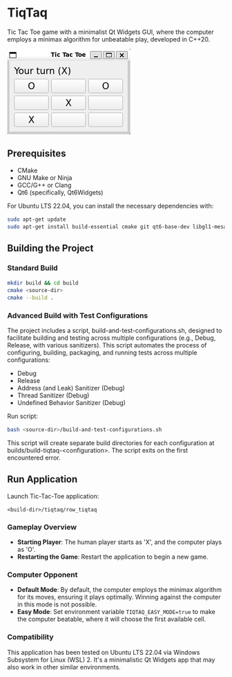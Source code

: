 # TiqTaq

Tic Tac Toe game with a minimalist Qt Widgets GUI, where the computer employs a minimax algorithm for unbeatable play, developed in C++20.

![TiqTaq Image](tiqtaq.png)

## Prerequisites

- CMake
- GNU Make or Ninja
- GCC/G++ or Clang
- Qt6 (specifically, Qt6Widgets)

For Ubuntu LTS 22.04, you can install the necessary dependencies with:

```bash
sudo apt-get update
sudo apt-get install build-essential cmake git qt6-base-dev libgl1-mesa-dev
```

## Building the Project

### Standard Build

```bash
mkdir build && cd build
cmake <source-dir>
cmake --build .
```

### Advanced Build with Test Configurations

The project includes a script, build-and-test-configurations.sh, designed to facilitate building and testing across multiple configurations (e.g., Debug, Release, with various sanitizers). This script automates the process of configuring, building, packaging, and running tests across multiple configurations:
  - Debug
  - Release
  - Address (and Leak) Sanitizer (Debug)
  - Thread Sanitizer (Debug)
  - Undefined Behavior Sanitizer (Debug)


Run script:
```bash
bash <source-dir>/build-and-test-configurations.sh
```

This script will create separate build directories for each configuration at builds/build-tiqtaq-<configuration\>. The script exits on the first encountered error.

## Run Application

Launch Tic-Tac-Toe application:
```
<build-dir>/tiqtaq/row_tiqtaq
```

### Gameplay Overview

- **Starting Player**: The human player starts as 'X', and the computer plays as 'O'.
- **Restarting the Game**: Restart the application to begin a new game.

### Computer Opponent

- **Default Mode**: By default, the computer employs the minimax algorithm for its moves, ensuring it plays optimally. 
  Winning against the computer in this mode is not possible.
- **Easy Mode**: Set environment variable `TIQTAQ_EASY_MODE=true` to make the computer beatable, where it will choose the first available cell. 

### Compatibility

This application has been tested on Ubuntu LTS 22.04 via Windows Subsystem for Linux (WSL) 2. 
It's a minimalistic Qt Widgets app that may also work in other similar environments.
